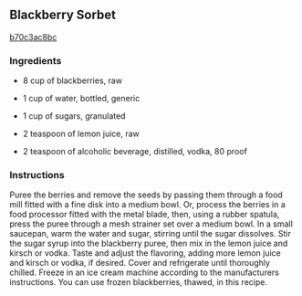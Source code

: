 ## Blackberry Sorbet

[b70c3ac8bc](http://www.epicurious.com/recipes/food/views/blackberry-sorbet-379609)

### Ingredients

 - 8 cup of blackberries, raw

 - 1 cup of water, bottled, generic

 - 1 cup of sugars, granulated

 - 2 teaspoon of lemon juice, raw

 - 2 teaspoon of alcoholic beverage, distilled, vodka, 80 proof

### Instructions

Puree the berries and remove the seeds by passing them through a food mill fitted with a fine disk into a medium bowl. Or, process the berries in a food processor fitted with the metal blade, then, using a rubber spatula, press the puree through a mesh strainer set over a medium bowl. In a small saucepan, warm the water and sugar, stirring until the sugar dissolves. Stir the sugar syrup into the blackberry puree, then mix in the lemon juice and kirsch or vodka. Taste and adjust the flavoring, adding more lemon juice and kirsch or vodka, if desired. Cover and refrigerate until thoroughly chilled. Freeze in an ice cream machine according to the manufacturers instructions. You can use frozen blackberries, thawed, in this recipe.
